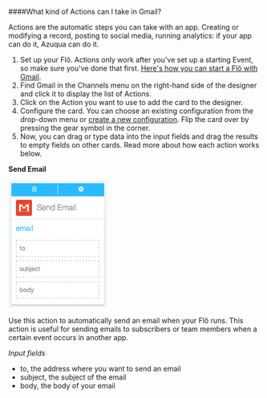 ####What kind of Actions can I take in Gmail?

Actions are the automatic steps you can take with an app. Creating or modifying a record, posting to social media, running analytics: if your app can do it, Azuqua can do it. 

1. Set up your Flõ. Actions only work after you've set up a starting Event, so make sure you've done that first. [Here's how you can start a Flõ with Gmail]().
2. Find Gmail in the Channels menu on the right-hand side of the designer and click it to display the list of Actions.
3. Click on the Action you want to use to add the card to the designer. 
4. Configure the card. You can choose an existing configuration from the drop-down menu or [create a new configuration](). Flip the card over by pressing the gear symbol in the corner.
5. Now, you can drag or type data into the input fields and drag the results to empty fields on other cards. Read more about how each action works below.

**Send Email**

<img src="gmailAction1.png"></img>

Use this action to automatically send an email when your Flõ runs. This action is useful for sending emails to subscribers or team members when a certain event occurs in another app. 

*Input fields*

* to, the address where you want to send an email
* subject, the subject of the email
* body, the body of your email